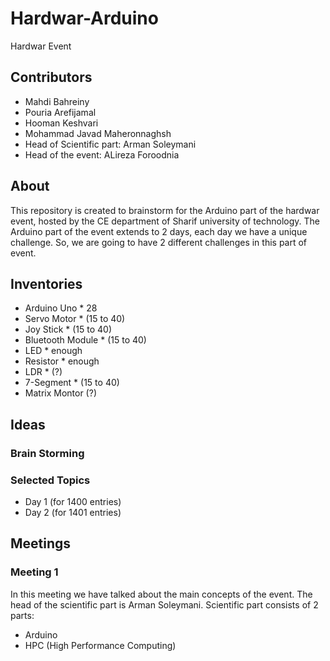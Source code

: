 # Hardwar-Arduino
Hardwar Event 


## Contributors
- Mahdi Bahreiny
- Pouria Arefijamal
- Hooman Keshvari
- Mohammad Javad Maheronnaghsh
- Head of Scientific part: Arman Soleymani
- Head of the event: ALireza Foroodnia


## About
This repository is created to brainstorm for the Arduino part of the hardwar event, hosted by the CE department of Sharif university of technology.
The Arduino part of the event extends to 2 days, each day we have a unique challenge. So, we are going to have 2 different challenges in this part of event.

## Inventories
- Arduino Uno * 28
- Servo Motor * (15 to 40)
- Joy Stick * (15 to 40)
- Bluetooth Module * (15 to 40)
- LED * enough
- Resistor * enough
- LDR * (?)
- 7-Segment * (15 to 40)
- Matrix Montor (?)

## Ideas
### Brain Storming

### Selected Topics
- Day 1 (for 1400 entries)
- Day 2 (for 1401 entries)


## Meetings
### Meeting 1
In this meeting we have talked about the main concepts of the event. 
The head of the scientific part is Arman Soleymani.
Scientific part consists of 2 parts:
- Arduino
- HPC (High Performance Computing)
